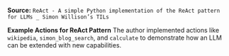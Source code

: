 **Source:** `ReAct - A simple Python implementation of the ReAct pattern for LLMs _ Simon Willison’s TILs`

**Example Actions for ReAct Pattern**
The author implemented actions like `wikipedia`, `simon_blog_search`, and `calculate` to demonstrate how an LLM can be extended with new capabilities.
